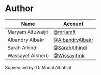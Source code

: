 # Author 

| Name             | Account                                          |
| ---------------- | ------------------------------------------------ |
| Maryam Altuwaijri | [@mriamft](https://github.com/Mriamft)     |
| Albandry Albakr     | [@AlbandryAlbakr](https://github.com/AlbandryAlbakr)           |
| Sarah Alhindi  | [@SarahAlhindi](https://github.com/SarahAlhindi) |
| Wassayef Alkherb   | [@Wissayifmk](https://github.com/Wissayifmk) |

<p>Supervised by: Dr.Manal Albahlal</p>
